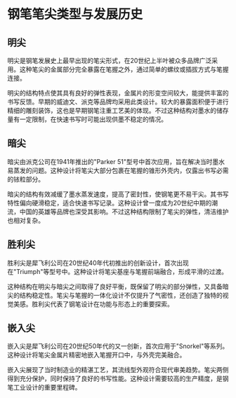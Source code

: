 # 钢笔笔尖类型与发展历史
## 明尖

明尖是钢笔发展史上最早出现的笔尖形式，在20世纪上半叶被众多品牌广泛采用。这种笔尖的金属部分完全暴露在笔握之外，通过简单的螺纹或插拔方式与笔握连接。

明尖的结构特点使其具有良好的弹性表现，金属片的形变空间较大，能提供丰富的书写反馈。早期的威迪文、派克等品牌均采用此类设计。较大的暴露面积便于进行精细的雕刻装饰，这也是早期钢笔注重工艺美的体现。不过这种结构对墨水的储存量有一定限制，在快速书写时可能出现供墨不稳定的情况。
## 暗尖

暗尖由派克公司在1941年推出的"Parker 51"型号中首次应用，旨在解决当时墨水易蒸发的问题。这种设计将笔尖大部分包裹在笔握的锥形外壳内，仅露出书写必需的铱粒部分。

暗尖的结构有效减缓了墨水蒸发速度，提高了密封性，使钢笔更不易干尖。其书写特性偏向硬滑稳定，适合快速书写记录。这种设计曾一度成为20世纪中期的潮流，中国的英雄等品牌也深受其影响。不过这种结构限制了笔尖的弹性，清洁维护也相对复杂。
## 胜利尖

胜利尖是犀飞利公司在20世纪40年代初推出的创新设计，首次出现在"Triumph"等型号中。这种设计将笔尖基座与笔握前端融合，形成平滑的过渡。

这种结构在明尖与暗尖之间取得了良好平衡，既保留了明尖的部分弹性，又具备暗尖的结构稳定性。笔尖与笔握的一体化设计不仅提升了气密性，还创造了独特的视觉美感。胜利尖代表了钢笔设计在功能与形态上的重要探索。
## 嵌入尖

嵌入尖是犀飞利公司在20世纪50年代的又一创新，首次应用于"Snorkel"等系列。这种设计将笔尖金属片精密地嵌入笔握开口中，与外壳完美融合。

嵌入尖展现了当时制造业的精湛工艺，其流线型外观符合现代审美趋势。笔尖两侧得到充分保护，同时保持了良好的书写性能。这种设计需要较高的生产精度，是钢笔工业设计的重要里程碑。
